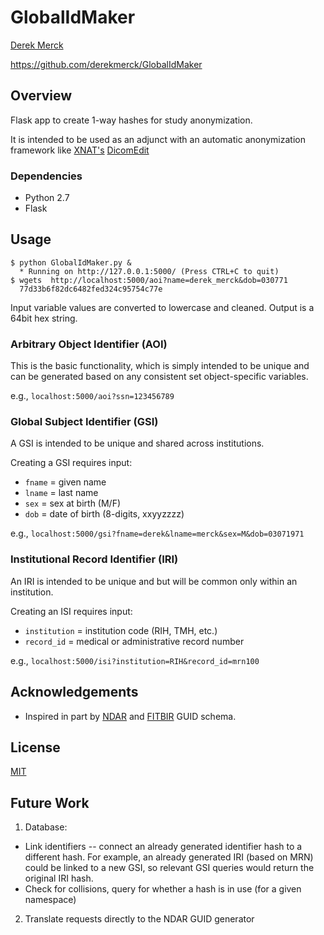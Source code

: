 # GlobalIdMaker

[Derek Merck](email:derek_merck@brown.edu)  

<https://github.com/derekmerck/GlobalIdMaker>


## Overview

Flask app to create 1-way hashes for study anonymization.
 
It is intended to be used as an adjunct with an automatic anonymization framework like [XNAT's](http://www.xnat.org) [DicomEdit](http://nrg.wustl.edu/software/dicomedit/)


### Dependencies

- Python 2.7
- Flask


## Usage

```
$ python GlobalIdMaker.py &
  * Running on http://127.0.0.1:5000/ (Press CTRL+C to quit)
$ wgets  http://localhost:5000/aoi?name=derek_merck&dob=030771
  77d33b6f82dc6482fed324c95754c77e
```

Input variable values are converted to lowercase and cleaned.  Output is a 64bit hex string.


### Arbitrary Object Identifier (AOI)

This is the basic functionality, which is simply intended to be unique and can be generated based on any consistent set object-specific variables.

e.g., `localhost:5000/aoi?ssn=123456789`


### Global Subject Identifier (GSI)

A GSI is intended to be unique and shared across institutions.

Creating a GSI requires input:
- `fname` = given name
- `lname` = last name
- `sex` = sex at birth (M/F)
- `dob` = date of birth (8-digits, xxyyzzzz)

e.g., `localhost:5000/gsi?fname=derek&lname=merck&sex=M&dob=03071971`


### Institutional Record Identifier (IRI)

An IRI is intended to be unique and but will be common only within an institution.

Creating an ISI requires input:
- `institution` = institution code (RIH, TMH, etc.)
- `record_id` = medical or administrative record number

e.g., `localhost:5000/isi?institution=RIH&record_id=mrn100`


## Acknowledgements

- Inspired in part by [NDAR](https://ndar.nih.gov/ndarpublicweb/tools.html) and [FITBIR](https://fitbir.nih.gov) GUID schema.


## License

[MIT](http://opensource.org/licenses/mit-license.html)



## Future Work

1. Database:
  - Link identifiers -- connect an already generated identifier hash to a different hash.  For example, an already generated IRI (based on MRN) could be linked to a new GSI, so relevant GSI queries would return the original IRI hash.
  - Check for collisions, query for whether a hash is in use (for a given namespace)

2. Translate requests directly to the NDAR GUID generator